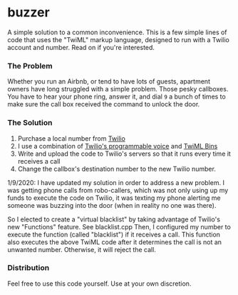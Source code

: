 # buzzer
A simple solution to a common inconvenience. This is a few simple lines of code that uses the "TwiML" markup language, designed to run with a Twilio account and number. Read on if you're interested.

### The Problem
Whether you run an Airbnb, or tend to have lots of guests, apartment owners have long struggled with a simple problem. Those pesky callboxes. You have to hear your phone ring, answer it, and dial `9` a bunch of times to make sure the call box received the command to unlock the door.

### The Solution
1. Purchase a local number from [Twilio](https://www.twilio.com/)
2. I use a combination of [Twilio's programmable voice](https://www.twilio.com/voice) and [TwiML Bins](https://www.twilio.com/docs/voice/twiml)
3. Write and upload the code to Twilio's servers so that it runs every time it receives a call
4. Change the callbox's destination number to the new Twilio number. 

1/9/2020: I have updated my solution in order to address a new problem. I was getting phone calls from robo-callers, which was not only using up my funds to execute the code on Twilio, it was texting my phone alerting me someone was buzzing into the door (when in reality no one was there).

So I elected to create a "virtual blacklist" by taking advantage of Twilio's new "Functions" feature. See blacklist.cpp
Then, I configured my number to execute the function (called "blacklist") if it receives a call. This function also executes the above TwiML code after it determines the call is not an unwanted number. Otherwise, it will reject the call.

### Distribution
Feel free to use this code yourself. Use at your own discretion.
